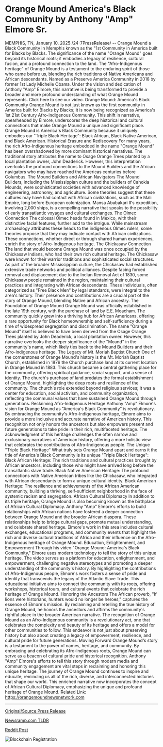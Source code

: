 # Orange Mound America's Black Community by Anthony "Amp" Elmore Sr.

MEMPHIS, TN, January 10, 2025 /24-7PressRelease/ -- Orange Mound a Black Community in Memphis known as the "1st Community in America built for Blacks by Blacks. The significance of the name "Orange Mound" goes beyond its historical roots; it embodies a legacy of resilience, cultural fusion, and a profound connection to the land. The "Afro-Indigenous heritage" of Orange Mound is a testament to the enduring spirit of those who came before us, blending the rich traditions of Native Americans and African descendants. Named as a Preserve America Community in 2016 by former 1st Lady Michelle Obama. Under the vision and dedication of Anthony "Amp" Elmore, this narrative is being transformed to provide a broader and more profound understanding of what Orange Mound represents. Click here to see our video.  Orange Mound: America's Black Community Orange Mound is not just known as the first community in America built for Blacks by Blacks; it is now being recognized as America's 1st 21st Century Afro-Indigenous Community. This shift in narrative, spearheaded by Elmore, underscores the deep historical and cultural connections that make Orange Mound a unique and significant place. Orange Mound is America's Black Community because it uniquely embodies our "Triple Black Heritage": Black African, Black Native American, and Black American.  Historical Erasure and Rediscovery For many years, the rich Afro-Indigenous heritage embedded in the name "Orange Mound" has been overshadowed by more dominant historical narratives. The traditional story attributes the name to Osage Orange Trees planted by a local plantation owner, John Deaderick. However, this interpretation overlooks the profound connections to the Mound Builders and the African navigators who may have reached the Americas centuries before Columbus.  The Mound Builders and African Navigators The Mound Builders, including the Mississippian culture and the builders of Cahokia Mounds, were sophisticated societies with advanced knowledge of engineering, astronomy, and agriculture. Some theories suggest that these cultures may have had contact with African civilizations, such as the Mali Empire, long before European colonization. Mansa Abubakari II's expedition, involving 2,000 ships, is a compelling narrative that speaks to the possibility of early transatlantic voyages and cultural exchanges.  The Olmec Connection The colossal Olmec heads found in Mexico, with their distinctive facial features, further add to the intrigue. While mainstream archaeology attributes these heads to the indigenous Olmec rulers, some theories propose that they may indicate contact with African civilizations. These connections, whether direct or through shared human experiences, enrich the story of Afro-Indigenous heritage.  The Chickasaw Connection The land that would become Orange Mound was once occupied by the Chickasaw Indians, who had their own rich cultural heritage. The Chickasaw were known for their warrior traditions and sophisticated social structures. As part of the broader Mississippian culture, the Chickasaw had established extensive trade networks and political alliances. Despite facing forced removal and displacement due to the Indian Removal Act of 1830, some Chickasaw people remained in the region, maintaining their cultural practices and integrating with African descendants. These individuals, often categorized as "Free Black Men" by legal standards, were integral to the area's history. Their presence and contributions are a crucial part of the story of Orange Mound, blending Native and African ancestry.  The Foundation of Orange Mound Orange Mound was officially established in the late 19th century, with the purchase of land by E.E. Meacham. The community quickly grew into a thriving hub for African Americans, offering a rare opportunity for Black homeownership and self-sufficiency during a time of widespread segregation and discrimination. The name "Orange Mound" itself is believed to have been derived from the Osage Orange Trees planted by John Deaderick, a local plantation owner. However, this narrative overlooks the deeper significance of the "Mound" in the community's name, which likely ties back to the Mound Builders and their Afro-Indigenous heritage.  The Legacy of Mt. Moriah Baptist Church One of the cornerstones of Orange Mound's history is the Mt. Moriah Baptist Church, established in 1879 the Church purchase land at its current location in Orange Mound in 1883. This church became a central gathering place for the community, offering spiritual guidance, social support, and a sense of identity. The church's purchase of land predates the formal establishment of Orange Mound, highlighting the deep roots and resilience of the community. The church's role extended beyond religious services; it was a center for education, social activism, and community organization, reflecting the communal values that have sustained Orange Mound through generations.  Reclaiming Afro-Indigenous Heritage Anthony "Amp" Elmore's vision for Orange Mound as "America's Black Community" is revolutionary. By embracing the community's Afro-Indigenous heritage, Elmore aims to provide a more inclusive and accurate narrative of American history. This recognition not only honors the ancestors but also empowers present and future generations to take pride in their rich, multifaceted heritage. The acknowledgment of this heritage challenges the often narrow and exclusionary narratives of American history, offering a more holistic view that celebrates the contributions of Afro-Indigenous people.  The Unique "Triple Black Heritage" What truly sets Orange Mound apart and earns it the title of America's Black Community is its unique "Triple Black Heritage":  Black African Heritage: The rich traditions and cultural practices brought by African ancestors, including those who might have arrived long before the transatlantic slave trade.  Black Native American Heritage: The profound connections with Native American tribes like the Chickasaw, who integrated with African descendants to form a unique cultural identity.  Black American Heritage: The resilience and achievements of the African American community, building a thriving, self-sufficient neighborhood in the face of systemic racism and segregation.  African Cultural Diplomacy In addition to its triple heritage, Orange Mound is also becoming known as the birthplace of African Cultural Diplomacy. Anthony "Amp" Elmore's efforts to build relationships with African nations have fostered a deeper connection between Orange Mound and the broader African diaspora. These relationships help to bridge cultural gaps, promote mutual understanding, and celebrate shared heritage. Elmore's work in this area includes cultural exchanges, educational programs, and community events that highlight the rich and diverse cultural traditions of Africa and their influence on the Afro-Indigenous heritage of Orange Mound.  Education, Enlightenment, and Empowerment Through his video "Orange Mound: America's Black Community," Elmore uses modern technology to tell the story of this unique heritage. The video serves as a platform for education, enlightenment, and empowerment, challenging negative stereotypes and promoting a deeper understanding of the community's history. By highlighting the contributions of Afro-Indigenous people, Elmore's work fosters a sense of pride and identity that transcends the legacy of the Atlantic Slave Trade. This educational initiative aims to connect the community with its roots, offering workshops, historical tours, and cultural events that celebrate the rich heritage of Orange Mound.  Honoring the Ancestors The African proverb, "If lions were historians, hunters would no longer be heroes," captures the essence of Elmore's mission. By reclaiming and retelling the true history of Orange Mound, he honors the ancestors and affirms the community's rightful place in the broader American narrative. The recognition of Orange Mound as an Afro-Indigenous community is a revolutionary act, one that celebrates the complexity and beauty of its heritage and offers a model for other communities to follow. This endeavor is not just about preserving history but also about creating a legacy of empowerment, resilience, and cultural pride for future generations.  Moving Forward Orange Mound's story is a testament to the power of names, heritage, and community. By embracing and celebrating its Afro-Indigenous roots, Orange Mound can serve as a beacon of cultural pride and historical recognition. Anthony "Amp" Elmore's efforts to tell this story through modern media and community engagement are vital steps in reclaiming and honoring this unique heritage. The journey of Orange Mound continues to inspire and educate, reminding us all of the rich, diverse, and interconnected histories that shape our world.  This enriched narrative now incorporates the concept of African Cultural Diplomacy, emphasizing the unique and profound heritage of Orange Mound.  Related Link: https://orangemoundnewsnetwork.com 

---

[Original/Source Press Release](https://www.24-7pressrelease.com/press-release/517559/orange-mound-americas-black-community-by-anthony-amp-elmore-sr)
                    

[Newsramp.com TLDR](https://newsramp.com/curated-news/orange-mound-embracing-its-afro-indigenous-heritage/55957fa89ffd339a16b9a1d7fea0fa0d) 

 



[Reddit Post](https://www.reddit.com/r/Lifestyle_Culture/comments/1hxzr5h/orange_mound_embracing_its_afroindigenous_heritage/) 



![Blockchain Registration](https://cdn.newsramp.app/24-7PressRelease/qrcode/251/10/glueFzyM.webp)